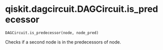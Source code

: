 # qiskit.dagcircuit.DAGCircuit.is\_predecessor

`DAGCircuit.is_predecessor(node, node_pred)`

Checks if a second node is in the predecessors of node.
